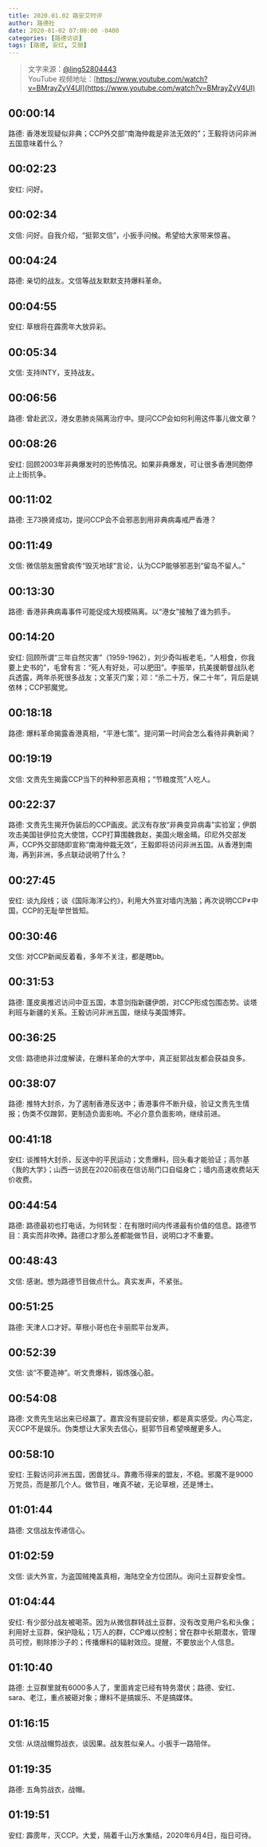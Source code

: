 ```yaml
---
title: 2020.01.02 路安艾时评
author: 路德社
date: 2020-01-02 07:00:00 -0400
categories: [路德访谈]
tags: [路德, 安红, 艾丽]
---
```


> 文字来源：[@ling52804443](https://twitter.com/ling52804443)  
> YouTube 视频地址：[https://www.youtube.com/watch?v=BMrayZyV4UI](https://www.youtube.com/watch?v=BMrayZyV4UI)

## 00:00:14

路德: 香港发现疑似非典；CCP外交部“南海仲裁是非法无效的”；王毅将访问非洲五国意味着什么？

## 00:02:23

安红: 问好。

## 00:02:34

文信: 问好。自我介绍，“挺郭文信”，小扳手问候。希望给大家带来惊喜。

## 00:04:24

路德: 亲切的战友。文信等战友默默支持爆料革命。

## 00:04:55

安红: 草根将在霹雳年大放异彩。

## 00:05:34

文信: 支持INTY，支持战友。

## 00:06:56

路德: 曾赴武汉，港女患肺炎隔离治疗中。提问CCP会如何利用这件事儿做文章？

## 00:08:26

安红: 回顾2003年非典爆发时的恐怖情况。如果非典爆发，可让很多香港同胞停止上街抗争。

## 00:11:02

路德: 王73换肾成功，提问CCP会不会邪恶到用非典病毒戒严香港？

## 00:11:49

文信: 微信朋友圈曾疯传“毁灭地球”言论，认为CCP能够邪恶到“留岛不留人。”

## 00:13:30

路德: 香港非典病毒事件可能促成大规模隔离。以“港女”接触了谁为抓手。

## 00:14:20

安红: 回顾所谓“三年自然灾害”（1959-1962），刘少奇叫板老毛，“人相食，你我要上史书的”，毛曾有言：“死人有好处，可以肥田”。李振举，抗美援朝督战队老兵透露，两年杀死很多战友；文革灭门案；邓：“杀二十万，保二十年”，背后是姚依林；CCP邪魔党。

## 00:18:18

路德: 爆料革命揭露香港真相，“平港七策”。提问第一时间会怎么看待非典新闻？

## 00:19:19

文信: 文贵先生揭露CCP当下的种种邪恶真相；“节粮度荒”人吃人。

## 00:22:37

路德: 文贵先生揭开伪装后的CCP画皮。武汉有存放“非典变异病毒”实验室；伊朗攻击美国驻伊拉克大使馆，CCP打算围魏救赵，美国火眼金睛。印尼外交部发声，CCP外交部随即宣称“南海仲裁无效”，王毅即将访问非洲五国。从香港到南海，再到非洲，多点联动说明了什么？

## 00:27:45

安红: 谈九段线；谈《国际海洋公约》，利用大外宣对墙内洗脑；再次说明CCP≠中国，CCP的无耻举世皆知。

## 00:30:46

文信: 对CCP新闻反着看，多年不关注，都是瞎bb。

## 00:31:53

路德: 蓬皮奥推迟访问中亚五国，本意剑指新疆伊朗，对CCP形成包围态势。谈塔利班与新疆的关系。王毅访问非洲五国，继续与美国博弈。

## 00:36:25

文信: 路德绝非过度解读，在爆料革命的大学中，真正挺郭战友都会获益良多。

## 00:38:07

路德: 推特大封杀，为了遏制香港反送中；香港事件不断升级，验证文贵先生情报；伪类不仅蹭郭，更制造负面影响。不必介意负面影响，继续前进。

## 00:41:18

安红: 谈推特大封杀，反送中的平民运动；文贵爆料，回头看才能验证；高尔基《我的大学》；山西一访民在2020前夜在信访局门口自缢身亡；墙内高速收费站天价收费。

## 00:44:54

路德: 路德最初也打电话，为何转型：在有限时间内传递最有价值的信息。路德节目：真实而非吹捧。路德口才那么差都能做节目，说明口才不重要。

## 00:48:43

文信: 感谢。想为路德节目做点什么。真实发声，不紧张。

## 00:51:25

路德: 天津人口才好。草根小哥也在卡丽熙平台发声。

## 00:52:39

文信: 谈“不要造神”。听文贵爆料，锻炼强心脏。

## 00:54:08

路德: 文贵先生站出来已经赢了。嘉宾没有提前安排，都是真实感受。内心笃定，灭CCP不是娱乐。伪类想让大家失去信心，挺郭节目希望唤醒更多人。

## 00:58:10

安红: 王毅访问非洲五国，困兽犹斗。靠撒币得来的盟友，不稳。邪魔不是9000万党员，而是那几个人。做节目，唯真不破，无论草根，还是博士。

## 01:01:44

路德: 文信战友传递信心。

## 01:02:59

文信: 谈大外宣，为盗国贼掩盖真相，海陆空全方位团队。询问土豆群安全性。

## 01:04:44

安红: 有少部分战友被喝茶。因为从微信群转战土豆群，没有改变用户名和头像；利用好土豆群，保护隐私；1万人的群，CCP难以控制；曾在群中长期潜水，管理员可控，剔除掺沙子的；传播爆料的辐射效应。提醒，不要放出个人信息。

## 01:10:40

路德: 土豆群里就有6000多人了，里面肯定已经有特务潜伏；路德、安红、sara、老江，重点被砸对象；爆料不是搞娱乐、不是搞媒体。

## 01:16:15

文信: 从烧战帽剪战衣，谈因果。战友胜似亲人。小扳手一路陪伴。

## 01:19:35

路德: 五角剪战衣，战帽。

## 01:19:51

安红: 霹雳年，灭CCP。大爱，隔着千山万水集结，2020年6月4日，指日可待。
